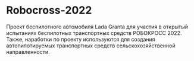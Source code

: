 # Robocross-2022
Проект беспилотного автомобиля Lada Granta для участия в открытый испытаниях беспилотных транспортных средств РОБОКРОСС 2022. Также, наработки по проекту используются для создания автопилотируемых транспортных средств сельскохозяйственной направленности.
